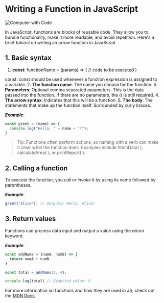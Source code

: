 
# Writing a Function in JavaScript

![Computer with Code](/modular-curriculum-all-courses/intro-to-markdown-lab/exercise/assets/james-harrison-unsplash.jpg)

 In JavaScript, functions are blocks of reusable code. They allow you to bundle functionality, make it more readable, and avoid repetition. Here's a brief tutorial on writing an arrow function in JavaScript.

## 1. Basic syntax


1. **const**: functionName = (params) => {
  // code to be executed
}

 const: const should be used whenever a function expression is assigned to a variable.
2.  **The function name**: The name you choose for the function.
3. **Parameters**: Optional comma separated parameters. This is the data passed into the function. If there are no parameters, the () is still required.
4. **The arrow syntax**: Indicates that this will be a function.
5. **The body**: The statements that make up the function itself. Surrounded by curly braces.

**_Example_**:
```javascript
const greet = (name) => {
  console.log("Hello, " + name + "!");
}
```
>Tip: Functions often perform actions, so naming with a verb can make it clear what the function does. Examples include fetchData( ), calculateArea( ), or printReport( ). 

## 2. Calling a function

To execute the function, you *call* or *invoke* it by using its name followed by parentheses.

**_Example_**:
```javascript
greet('Alice'); // Outputs: Hello, Alice!
```
## 3. Return values

Functions can process data input and output a value using the *return* keyword.

**_Example_**: 
```javascript
const addNums = (numA, numB) => {
  return numA + numB
}

const total = addNums(2, 4);

console.log(total) // Expected value: 6
```

For more information on functions and how they are used in JS, check out the [MDN Docs](https://developer.mozilla.org/en-US/docs/Web/JavaScript/Guide/Functions).


